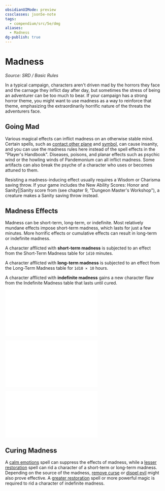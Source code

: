 ```yaml
---
obsidianUIMode: preview
cssclasses: json5e-note
tags:
  - compendium/src/5e/dmg
aliases:
  - Madness
dg-publish: true
---
```

# Madness
*Source: SRD / Basic Rules* 

In a typical campaign, characters aren't driven mad by the horrors they face and the carnage they inflict day after day, but sometimes the stress of being an adventurer can be too much to bear. If your campaign has a strong horror theme, you might want to use madness as a way to reinforce that theme, emphasizing the extraordinarily horrific nature of the threats the adventurers face.

## Going Mad

Various magical effects can inflict madness on an otherwise stable mind. Certain spells, such as [contact other plane](compendium/spells/contact-other-plane.md) and [symbol](compendium/spells/symbol.md), can cause insanity, and you can use the madness rules here instead of the spell effects in the "Player's Handbook". Diseases, poisons, and planar effects such as psychic wind or the howling winds of Pandemonium can all inflict madness. Some artifacts can also break the psyche of a character who uses or becomes attuned to them.

Resisting a madness-inducing effect usually requires a Wisdom or Charisma saving throw. If your game includes the New Ability Scores: Honor and Sanity||Sanity score from  (see chapter 9, "Dungeon Master's Workshop"), a creature makes a Sanity saving throw instead.

## Madness Effects

Madness can be short-term, long-term, or indefinite. Most relatively mundane effects impose short-term madness, which lasts for just a few minutes. More horrific effects or cumulative effects can result in long-term or indefinite madness.

A character afflicted with **short-term madness** is subjected to an effect from the Short-Term Madness table for `1d10` minutes.

A character afflicted with **long-term madness** is subjected to an effect from the Long-Term Madness table for `1d10 × 10` hours.

A character afflicted with **indefinite madness** gains a new character flaw from the Indefinite Madness table that lasts until cured.

![Short-Term Madness](compendium/tables/short-term-madness.md)

![Long-Term Madness](compendium/tables/long-term-madness.md)

![Indefinite Madness](compendium/tables/indefinite-madness.md)

## Curing Madness

A [calm emotions](compendium/spells/calm-emotions.md) spell can suppress the effects of madness, while a [lesser restoration](compendium/spells/lesser-restoration.md) spell can rid a character of a short-term or long-term madness. Depending on the source of the madness, [remove curse](compendium/spells/remove-curse.md) or [dispel evil](compendium/spells/dispel-evil-and-good.md) might also prove effective. A [greater restoration](compendium/spells/greater-restoration.md) spell or more powerful magic is required to rid a character of indefinite madness.